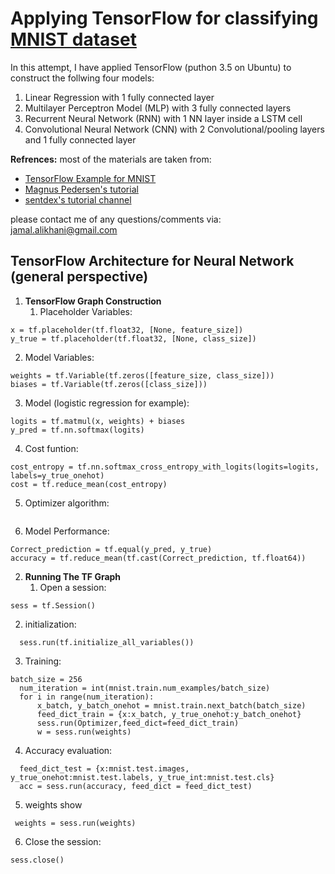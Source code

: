 # Applying TensorFlow for classifying [MNIST dataset](https://en.wikipedia.org/wiki/MNIST_database)
In this attempt, I have applied TensorFlow (puthon 3.5 on Ubuntu) to construct the follwing four models:
1. Linear Regression with 1 fully connected layer
2. Multilayer Perceptron Model (MLP) with 3 fully connected layers
3. Recurrent Neural Network (RNN) with 1 NN layer inside a LSTM cell
4. Convolutional Neural Network (CNN) with 2 Convolutional/pooling layers and 1 fully connected layer


**Refrences:**
most of the materials are taken from:
* [TensorFlow Example for MNIST](https://www.tensorflow.org/get_started/mnist/pros)
* [Magnus Pedersen's tutorial](https://github.com/Hvass-Labs/TensorFlow-Tutorials)
* [sentdex's tutorial channel](https://www.youtube.com/watch?v=OGxgnH8y2NM&list=PLQVvvaa0QuDfKTOs3Keq_kaG2P55YRn5v)

please contact me of any questions/comments via: jamal.alikhani@gmail.com

## TensorFlow Architecture for Neural Network (general perspective)
  
1. **TensorFlow Graph Construction**
   1. Placeholder Variables:  
  ```
  x = tf.placeholder(tf.float32, [None, feature_size])
  y_true = tf.placeholder(tf.float32, [None, class_size]) 
  ```  
   2. Model Variables:  
  ```
  weights = tf.Variable(tf.zeros([feature_size, class_size]))
  biases = tf.Variable(tf.zeros([class_size]))
  ```  
   3. Model (logistic regression for example):  
  ```
  logits = tf.matmul(x, weights) + biases
  y_pred = tf.nn.softmax(logits)
  ```  
   4. Cost funtion:  
  ```
  cost_entropy = tf.nn.softmax_cross_entropy_with_logits(logits=logits, labels=y_true_onehot)
  cost = tf.reduce_mean(cost_entropy)
  ```  
   5. Optimizer algorithm:  
  ```  Optimizer = tf.train.GradientDescentOptimizer(learning_rate=0.1).minimize(cost)
  ```  
   6. Model Performance:
  ```
  Correct_prediction = tf.equal(y_pred, y_true)
  accuracy = tf.reduce_mean(tf.cast(Correct_prediction, tf.float64))
  ```

2. **Running The TF Graph**
   1. Open a session:
  ```
  sess = tf.Session()
  ```  
   2. initialization:
  ```
	sess.run(tf.initialize_all_variables())
  ```  
   3. Training:
  ```
  batch_size = 256
	num_iteration = int(mnist.train.num_examples/batch_size)
	for i in range(num_iteration):
		x_batch, y_batch_onehot = mnist.train.next_batch(batch_size)
		feed_dict_train = {x:x_batch, y_true_onehot:y_batch_onehot}
		sess.run(Optimizer,feed_dict=feed_dict_train)
		w = sess.run(weights)
  ```  
   4. Accuracy evaluation:
  ```
	feed_dict_test = {x:mnist.test.images, y_true_onehot:mnist.test.labels, y_true_int:mnist.test.cls}
	acc = sess.run(accuracy, feed_dict = feed_dict_test)
  ```
   5. weights show
   ```
	weights = sess.run(weights)
   ```
  
   6. Close the session:
  ```
  sess.close()
  ```



